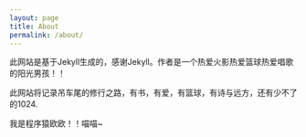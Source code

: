 ```yaml
---
layout: page
title: About
permalink: /about/
---
```


此网站是基于Jekyll生成的，感谢Jekyll。作者是一个热爱火影热爱篮球热爱唱歌的阳光男孩！！

此网站将记录吊车尾的修行之路，有书，有爱，有篮球，有诗与远方，还有少不了的1024.

我是程序猿欧欧！！喵喵~
